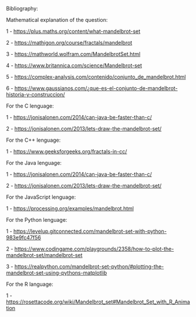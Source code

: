 Bibliography:

Mathematical explanation of the question:

1 - https://plus.maths.org/content/what-mandelbrot-set

2 - https://mathigon.org/course/fractals/mandelbrot

3 - https://mathworld.wolfram.com/MandelbrotSet.html

4 - https://www.britannica.com/science/Mandelbrot-set

5 - https://complex-analysis.com/contenido/conjunto_de_mandelbrot.html

6 - https://www.gaussianos.com/¿que-es-el-conjunto-de-mandelbrot-historia-y-construccion/

For the C lenguage:

1 - https://jonisalonen.com/2014/can-java-be-faster-than-c/

2 - https://jonisalonen.com/2013/lets-draw-the-mandelbrot-set/

For the C++ lenguage:

1 - https://www.geeksforgeeks.org/fractals-in-cc/


For the Java lenguage:

1 - https://jonisalonen.com/2014/can-java-be-faster-than-c/

2 - https://jonisalonen.com/2013/lets-draw-the-mandelbrot-set/

For the JavaScript lenguage:

1 - https://processing.org/examples/mandelbrot.html

For the Python lenguage:

1 - https://levelup.gitconnected.com/mandelbrot-set-with-python-983e9fc47f56

2 - https://www.codingame.com/playgrounds/2358/how-to-plot-the-mandelbrot-set/mandelbrot-set

3 - https://realpython.com/mandelbrot-set-python/#plotting-the-mandelbrot-set-using-pythons-matplotlib

For the R language:

1 - https://rosettacode.org/wiki/Mandelbrot_set#Mandelbrot_Set_with_R_Animation 




